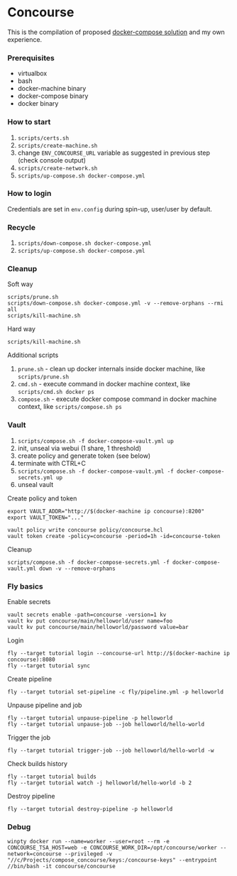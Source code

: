 # Concourse

This is the compilation of proposed [docker-compose solution](https://concourse.ci/docker-repository.html) and my own experience.

### Prerequisites

- virtualbox
- bash
- docker-machine binary
- docker-compose binary
- docker binary

### How to start

1. `scripts/certs.sh`
1. `scripts/create-machine.sh`
1. change `ENV_CONCOURSE_URL` variable as suggested in previous step (check console output)
1. `scripts/create-network.sh`
1. `scripts/up-compose.sh docker-compose.yml`

### How to login

Credentials are set in `env.config` during spin-up, user/user by default.

### Recycle

1. `scripts/down-compose.sh docker-compose.yml`
1. `scripts/up-compose.sh docker-compose.yml`

### Cleanup

Soft way
```
scripts/prune.sh
scripts/down-compose.sh docker-compose.yml -v --remove-orphans --rmi all
scripts/kill-machine.sh
```
Hard way
```
scripts/kill-machine.sh
```

Additional scripts
1. `prune.sh` - clean up docker internals inside docker machine, like `scripts/prune.sh`
1. `cmd.sh` - execute command in docker machine context, like `scripts/cmd.sh docker ps`
1. `compose.sh` - execute docker compose command in docker machine context, like `scripts/compose.sh ps`

### Vault

1. `scripts/compose.sh -f docker-compose-vault.yml up`
1. init, unseal via webui (1 share, 1 threshold)
1. create policy and generate token (see below)
1. terminate with CTRL+C
1. `scripts/compose.sh -f docker-compose-vault.yml -f docker-compose-secrets.yml up`
1. unseal vault

Create policy and token

```
export VAULT_ADDR="http://$(docker-machine ip concourse):8200"
export VAULT_TOKEN="..."

vault policy write concourse policy/concourse.hcl
vault token create -policy=concourse -period=1h -id=concourse-token
```

Cleanup

```
scripts/compose.sh -f docker-compose-secrets.yml -f docker-compose-vault.yml down -v --remove-orphans
```

### Fly basics

Enable secrets

```
vault secrets enable -path=concourse -version=1 kv
vault kv put concourse/main/helloworld/user name=foo
vault kv put concourse/main/helloworld/password value=bar
```

Login

```
fly --target tutorial login --concourse-url http://$(docker-machine ip concourse):8080
fly --target tutorial sync
```

Create pipeline

```
fly --target tutorial set-pipeline -c fly/pipeline.yml -p helloworld
```

Unpause pipeline and job

```
fly --target tutorial unpause-pipeline -p helloworld
fly --target tutorial unpause-job --job helloworld/hello-world
```

Trigger the job

```
fly --target tutorial trigger-job --job helloworld/hello-world -w
```

Check builds history

```
fly --target tutorial builds
fly --target tutorial watch -j helloworld/hello-world -b 2
```

Destroy pipeline

```
fly --target tutorial destroy-pipeline -p helloworld
```

### Debug

```
winpty docker run --name=worker --user=root --rm -e CONCOURSE_TSA_HOST=web -e CONCOURSE_WORK_DIR=/opt/concourse/worker --network=concourse --privileged -v "//c/Projects/compose_concourse/keys:/concourse-keys" --entrypoint //bin/bash -it concourse/concourse
```
